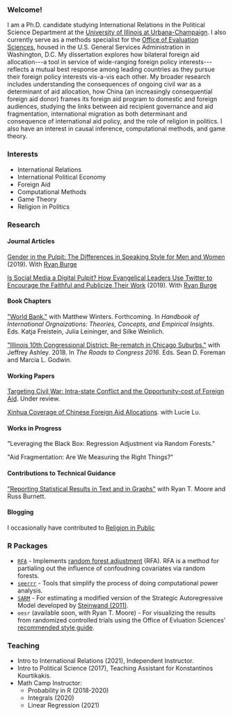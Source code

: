 ### Welcome!
I am a Ph.D. candidate studying International Relations in the Political Science Department at the [University of Illinois at Urbana-Champaign](https://pol.illinois.edu/). I also currently serve as a methods specialist for the [Office of Evaluation Sciences](https://oes.gsa.gov/team/miles-williams/), housed in the U.S. General Services Administration in Washington, D.C. My dissertation explores how bilateral foreign aid allocation---a tool in service of wide-ranging foreign policy interests---reflects a mutual best response among leading countries as they pursue their foreign policy interests vis-a-vis each other. My broader research includes understanding the consequences of ongoing civil war as a determinant of aid allocation, how China (an increasingly consequential foreign aid donor) frames its foreign aid program to domestic and foreign audiences, studying the links between aid recipient governance and aid fragmentation, international migration as both determinant and consequence of international aid policy, and the role of religion in politics. I also have an interest in causal inference, computational methods, and game theory.

### Interests

  - International Relations
  - International Political Economy
  - Foreign Aid
  - Computational Methods
  - Game Theory
  - Religion in Politics

### Research

#### Journal Articles
[Gender in the Pulpit: The Differences in Speaking Style for Men and Women](http://ryanburge.net/wp-content/uploads/2019/06/JCR_Burge_Williams.pdf) (2019). With [Ryan Burge](http://ryanburge.net/)

[Is Social Media a Digital Pulpit? How Evangelical Leaders Use Twitter to Encourage the Faithful and Publicize Their Work](https://brill.com/view/journals/rmdc/8/3/article-p309_309.xml) (2019). With [Ryan Burge](http://ryanburge.net/)

#### Book Chapters

["World Bank."](https://www.academia.edu/44436453/World_Bank) with Matthew Winters. Forthcoming. In *Handbook of International Orgnaizations: Theories, Concepts, and Empirical Insights*. Eds. Katja Freistein, Julia Leininger, and Silke Weinlich.

["Illinois 10th Congressional District: Re-rematch in Chicago Suburbs."](https://link.springer.com/chapter/10.1007/978-3-319-58094-4_9) with Jeffrey Ashley. 2018. In *The Roads to Congress 2016*. Eds. Sean D. Foreman and Marcia L. Godwin. 

#### Working Papers
[Targeting Civil War: Intra-state Conflict and the Opportunity-cost of Foreign Aid](https://drive.google.com/file/d/1VvXKWfRHNoniKIT_C5DphOv-fZqRrnGi/view?usp=sharing). Under review.

[Xinhua Coverage of Chinese Foreign Aid Allocations](https://github.com/milesdwilliams15/Xinhwuan-News-Coverage-and-Chinese-Aid-Allocation/blob/master/draft1.pdf). with Lucie Lu.


#### Works in Progress

"Leveraging the Black Box: Regression Adjustment via Random Forests."

"Aid Fragmentation: Are We Measuring the Right Things?"


#### Contributions to Technical Guidance

["Reporting Statistical Results in Text and in Graphs"](https://oes.gsa.gov/assets/files/reporting-statistical-results.pdf) with Ryan T. Moore and Russ Burnett.


#### Blogging
I occasionally have contributed to [Religion in Public](https://religioninpublic.blog/)

### R Packages

  - [`RFA`](https://github.com/milesdwilliams15/RFA) - Implements [random forest adjustment](https://rpubs.com/milesdwilliams15/rfa-vignette) (RFA). RFA is a method for partialing out the influence of confoudning covariates via random forests.
  - [`seerrr`](https://github.com/milesdwilliams15/seerrr) - Tools that simplify the process of doing computational power analysis.
  - [`SARM`](https://github.com/milesdwilliams15/SARM) - For estimating a modified version of the Strategic Autoregressive Model developed by [Steinwand (2011)](https://www.cambridge.org/core/journals/political-analysis/article/estimating-freeriding-behavior-the-stratam-model/0CBD6176E53848732CEC2C151A491212).
  - `oesr` (available soon, with Ryan T. Moore) - For visualizing the results from randomized controlled trials using the Office of Evluation Sciences' [recommended style guide](https://oes.gsa.gov/assets/files/reporting-statistical-results.pdf).

### Teaching

 - Intro to International Relations (2021), Independent Instructor.
 - Intro to Political Science (2017), Teaching Assistant for Konstantinos Kourtikakis.
 - Math Camp Instructor:
   - Probability in R (2018-2020)
   - Integrals (2020)
   - Linear Regression (2021)
